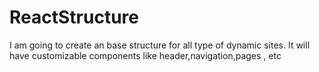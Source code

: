 # ReactStructure
I am going to create an base structure for all type of dynamic sites. It will have customizable components like header,navigation,pages , etc
